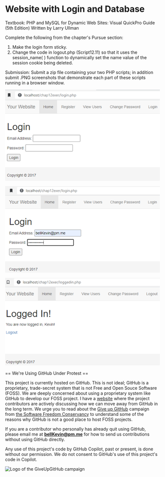# Website with Login and Database

Textbook: PHP and MySQL for Dynamic Web Sites: Visual QuickPro Guide (5th Edition) Written by Larry Ullman

Complete the following from the chapter's Pursue section:

1. Make the login form sticky.
2. Change the code in logout.php (Script12.11) so that it uses the session_name( ) function to dynamically set the name value of the session cookie being deleted.

Submission: Submit a zip file containing your two PHP scripts; in addition submit .PNG screenshots that demonstrate each part of these scripts running in a browser window.

![p](https://github.com/bell-kevin/chap12pursue/blob/main/chap12pursue/screenshots/Capture.PNG)

![p](https://github.com/bell-kevin/chap12pursue/blob/main/chap12pursue/screenshots/Capture2.PNG)

![p](https://github.com/bell-kevin/chap12pursue/blob/main/chap12pursue/screenshots/Capture3.PNG)

== We're Using GitHub Under Protest ==

This project is currently hosted on GitHub.  This is not ideal; GitHub is a
proprietary, trade-secret system that is not Free and Open Souce Software
(FOSS).  We are deeply concerned about using a proprietary system like GitHub
to develop our FOSS project. I have a [website](https://bellKevin.me) where the
project contributors are actively discussing how we can move away from GitHub
in the long term.  We urge you to read about the [Give up GitHub](https://GiveUpGitHub.org) campaign 
from [the Software Freedom Conservancy](https://sfconservancy.org) to understand some of the reasons why GitHub is not 
a good place to host FOSS projects.

If you are a contributor who personally has already quit using GitHub, please
email me at **bellKevin@pm.me** for how to send us contributions without
using GitHub directly.

Any use of this project's code by GitHub Copilot, past or present, is done
without our permission.  We do not consent to GitHub's use of this project's
code in Copilot.

![Logo of the GiveUpGitHub campaign](https://sfconservancy.org/img/GiveUpGitHub.png)
